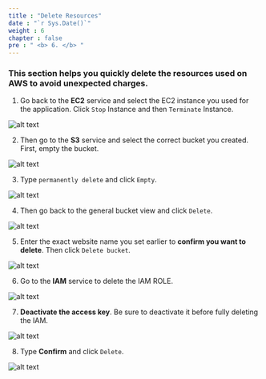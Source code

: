 ```yaml
---
title : "Delete Resources"
date : "`r Sys.Date()`"
weight : 6
chapter : false
pre : " <b> 6. </b> "
---
```


### This section helps you quickly delete the resources used on AWS to avoid unexpected charges.

1. Go back to the **EC2** service and select the EC2 instance you used for the application. Click `Stop` Instance and then `Terminate` Instance.

![alt text](/images/6.clean/6.0.png)

2. Then go to the **S3** service and select the correct bucket you created. First, empty the bucket.

![alt text](/images/6.clean/6.1.png)

3. Type `permanently delete` and click `Empty`.

![alt text](/images/6.clean/6.2.png)

4. Then go back to the general bucket view and click `Delete`.

![alt text](/images/6.clean/6.3.png)

5. Enter the exact website name you set earlier to **confirm you want to delete**. Then click `Delete bucket`.

![alt text](/images/6.clean/6.4.png)

6. Go to the **IAM** service to delete the IAM ROLE.

![alt text](/images/6.clean/6.5.png)

7. **Deactivate the access key**. Be sure to deactivate it before fully deleting the IAM.

![alt text](/images/6.clean/6.6.png)

8. Type **Confirm** and click `Delete`.

![alt text](/images/6.clean/6.7.png)
